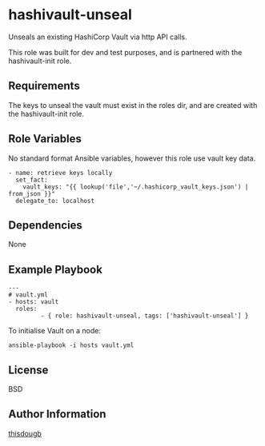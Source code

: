 # hashivault-unseal
Unseals an existing HashiCorp Vault via http API calls.

This role was built for dev and test purposes, and is partnered with the hashivault-init role.

## Requirements
The keys to unseal the vault must exist in the roles dir, and are created with the hashivault-init role.

## Role Variables
No standard format Ansible variables, however this role use vault key data.

```
- name: retrieve keys locally
  set_fact:
    vault_keys: "{{ lookup('file','~/.hashicorp_vault_keys.json') | from_json }}"
  delegate_to: localhost
```

## Dependencies
None

## Example Playbook
```
---
# vault.yml
- hosts: vault
  roles:
         - { role: hashivault-unseal, tags: ['hashivault-unseal'] }
```
To initialise Vault on a node:
```
ansible-playbook -i hosts vault.yml
```

## License
BSD

## Author Information
[thisdougb](https://github.com/thisdougb)
